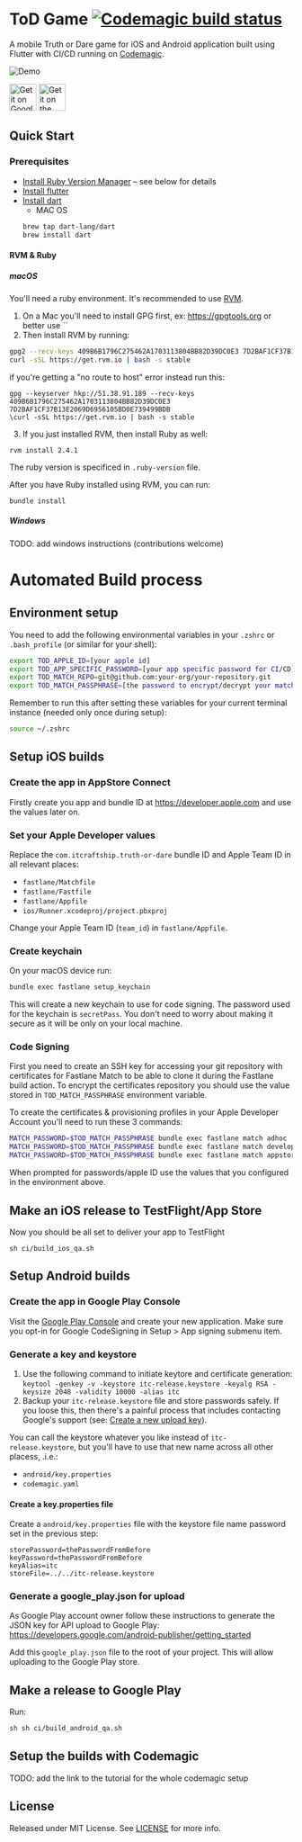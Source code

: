# ToD Game [![Codemagic build status](https://api.codemagic.io/apps/5fc783baf7698ed212bf84b9/publish-qa/status_badge.svg)](https://codemagic.io/apps/5fc783baf7698ed212bf84b9/5fc783baf7698ed212bf84b8/latest_build)

A mobile Truth or Dare game for iOS and Android application built using Flutter with CI/CD running on [Codemagic](https://codemagic.io).

![Demo](assets/images/tod_demo.gif)

<div>
  <a href='#' target='_blank'><img alt='Get it on Google Play' src='assets/images/google_play.png' height='48px'/></a>
  <a href='#' target='_blank'><img alt='Get it on the App Store' src='assets/images/app_store.png' height='48px'/></a>
</div>

## Quick Start

### Prerequisites

- [Install Ruby Version Manager](https://rvm.io/) – see below for details
- [Install flutter](https://flutter.dev/docs/get-started/install)
- [Install dart](https://dart.dev/)
  - MAC OS
  ```bash
  brew tap dart-lang/dart
  brew install dart
  ```

#### RVM & Ruby

##### macOS

You'll need a ruby environment. It's recommended to use [RVM](https://rvm.io).

1.  On a Mac you'll need to install GPG first, ex: https://gpgtools.org or better use ``
2.  Then install RVM by running:

```bash
gpg2 --recv-keys 409B6B1796C275462A1703113804BB82D39DC0E3 7D2BAF1CF37B13E2069D6956105BD0E739499BDB && \
curl -sSL https://get.rvm.io | bash -s stable
```

if you're getting a "no route to host" error instead run this:

```
gpg --keyserver hkp://51.38.91.189 --recv-keys 409B6B1796C275462A1703113804BB82D39DC0E3 7D2BAF1CF37B13E2069D6956105BD0E739499BDB
\curl -sSL https://get.rvm.io | bash -s stable
```

3.  If you just installed RVM, then install Ruby as well:

```
rvm install 2.4.1
```

The ruby version is specificed in `.ruby-version` file.

After you have Ruby installed using RVM, you can run:

```
bundle install
```

##### Windows

TODO: add windows instructions (contributions welcome)

# Automated Build process

## Environment setup

You need to add the following environmental variables in your `.zshrc` or `.bash_profile` (or similar for your shell):

```bash
export TOD_APPLE_ID=[your apple id]
export TOD_APP_SPECIFIC_PASSWORD=[your app specific password for CI/CD]
export TOD_MATCH_REPO=git@github.com:your-org/your-repository.git
export TOD_MATCH_PASSPHRASE=[the password to encrypt/decrypt your match repository]
```

Remember to run this after setting these variables for your current terminal instance (needed only once during setup):

```bash
source ~/.zshrc
```

## Setup iOS builds

### Create the app in AppStore Connect

Firstly create you app and bundle ID at https://developer.apple.com and use the values later on.

### Set your Apple Developer values

Replace the `com.itcraftship.truth-or-dare` bundle ID and Apple Team ID in all relevant places:

- `fastlane/Matchfile`
- `fastlane/Fastfile`
- `fastlane/Appfile`
- `ios/Runner.xcodeproj/project.pbxproj`

Change your Apple Team ID (`team_id`) in `fastlane/Appfile`.

### Create keychain

On your macOS device run:

```bash
bundle exec fastlane setup_keychain
```

This will create a new keychain to use for code signing. The password used for the keychain is `secretPass`. You don't need to worry about making it secure as it will be only on your local machine.

### Code Signing

First you need to create an SSH key for accessing your git repository with certificates for Fastlane Match to be able to clone it during the Fastlane build action. To encrypt the certificates repository you should use the value stored in `TOD_MATCH_PASSPHRASE` environment variable.

To create the certificates & provisioning profiles in your Apple Developer Account you'll need to run these 3 commands:

```bash
MATCH_PASSWORD=$TOD_MATCH_PASSPHRASE bundle exec fastlane match adhoc
MATCH_PASSWORD=$TOD_MATCH_PASSPHRASE bundle exec fastlane match development
MATCH_PASSWORD=$TOD_MATCH_PASSPHRASE bundle exec fastlane match appstore
```

When prompted for passwords/apple ID use the values that you configured in the environment above.

## Make an iOS release to TestFlight/App Store

Now you should be all set to deliver your app to TestFlight

```
sh ci/build_ios_qa.sh
```

## Setup Android builds

### Create the app in Google Play Console

Visit the [Google Play Console](https://play.google.com/console/) and create your new application. Make sure you opt-in for Google CodeSigning in Setup > App signing submenu item.

### Generate a key and keystore

1.  Use the following command to initiate keytore and certificate generation:  
    `keytool -genkey -v -keystore itc-release.keystore -keyalg RSA -keysize 2048 -validity 10000 -alias itc`
1.  Backup your `itc-release.keystore` file and store passwords safely. If you loose this, then there's a painful process that includes contacting Google's support (see: [Create a new upload key](https://support.google.com/googleplay/android-developer/answer/7384423)).

You can call the keystore whatever you like instead of `itc-release.keystore`, but you'll have to use that new name across all other placess, .i.e.:

- `android/key.properties`
- `codemagic.yaml`

#### Create a key.properties file

Create a `android/key.properties` file with the keystore file name password set in the previous step:

```
storePassword=thePasswordFromBefore
keyPassword=thePasswordFromBefore
keyAlias=itc
storeFile=../../itc-release.keystore
```

### Generate a google_play.json for upload

As Google Play account owner follow these instructions to generate the JSON key for API upload to Google Play:
https://developers.google.com/android-publisher/getting_started

Add this `google_play.json` file to the root of your project. This will allow uploading to the Google Play store.

## Make a release to Google Play

Run:

```bash
sh sh ci/build_android_qa.sh
```

## Setup the builds with Codemagic

TODO: add the link to the tutorial for the whole codemagic setup

## License

Released under MIT License. See [LICENSE](LICENSE) for more info.
